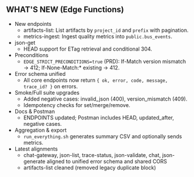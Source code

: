 ## WHAT'S NEW (Edge Functions)

- New endpoints
  - artifacts-list: List artifacts by `project_id` and `prefix` with pagination.
  - metrics-ingest: Ingest quality metrics into `public.bus_events`.
- json-get
  - HEAD support for ETag retrieval and conditional 304.
- Preconditions
  - `EDGE_STRICT_PRECONDITIONS=true` (PRD): If-Match version mismatch → 412; If-None-Match:* existing → 412.
- Error schema unified
  - All core endpoints now return `{ ok, error, code, message, trace_id? }` on errors.
- Smoke/Full suite upgrades
  - Added negative cases: invalid_json (400), version_mismatch (409).
  - Idempotency checks for set/merge/remove.
- Docs & Postman
  - ENDPOINTS updated; Postman includes HEAD, updated_after, negative cases.
- Aggregation & export
  - `run_everything.sh` generates summary CSV and optionally sends metrics.
- Latest alignments
  - chat-gateway, json-list, trace-status, json-validate, chat, json-generate aligned to unified error schema and shared CORS
  - artifacts-list cleaned (removed legacy duplicate block)
